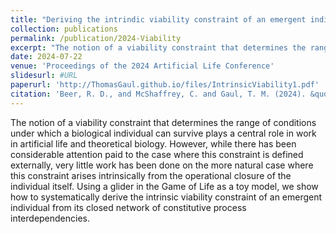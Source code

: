 ```yaml
---
title: "Deriving the intrindic viability constraint of an emergent individual from first principles"
collection: publications
permalink: /publication/2024-Viability
excerpt: "The notion of a viability constraint that determines the range of conditions under which a biological individual can survive plays a central role in work in artificial life and theoretical biology. However, while there has been considerable attention paid to the case where this constraint is defined externally, very little work has been done on the more natural case where this constraint arises intrinsically from the operational closure of the individual itself. Using a glider in the Game of Life as a toy model, we show how to systematically derive the intrinsic viability constraint of an emergent individual from its closed network of constitutive process interdependencies."
date: 2024-07-22
venue: 'Proceedings of the 2024 Artificial Life Conference'
slidesurl: #URL
paperurl: 'http://ThomasGaul.github.io/files/IntrinsicViability1.pdf'
citation: 'Beer, R. D., and McShaffrey, C. and Gaul, T. M. (2024). &quot;Deriving the intrinsic viability constraint of an emergent individual from first principles&quot; <i>Proceedings of the 2024 Artificial Life Conference</i>. To appear.'
---
```


The notion of a viability constraint that determines the range of conditions under which a biological individual can survive plays a central role in work in artificial life and theoretical biology. However, while there has been considerable attention paid to the case where this constraint is defined externally, very little work has been done on the more natural case where this constraint arises intrinsically from the operational closure of the individual itself. Using a glider in the Game of Life as a toy model, we show how to systematically derive the intrinsic viability constraint of an emergent individual from its closed network of constitutive process interdependencies.
